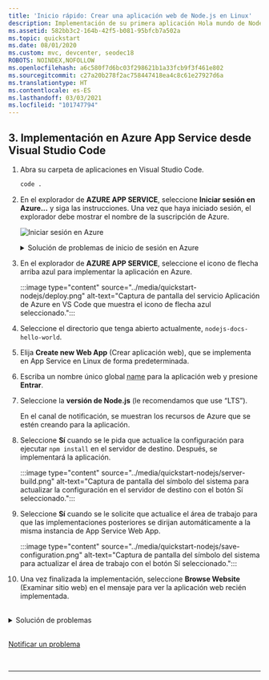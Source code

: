 ```yaml
---
title: 'Inicio rápido: Crear una aplicación web de Node.js en Linux'
description: Implementación de su primera aplicación Hola mundo de Node.js en Azure App Service en cuestión de minutos.
ms.assetid: 582bb3c2-164b-42f5-b081-95bfcb7a502a
ms.topic: quickstart
ms.date: 08/01/2020
ms.custom: mvc, devcenter, seodec18
ROBOTS: NOINDEX,NOFOLLOW
ms.openlocfilehash: a6c580f7d6bc03f298621b1a33fcb9f3f461e802
ms.sourcegitcommit: c27a20b278f2ac758447418ea4c8c61e27927d6a
ms.translationtype: HT
ms.contentlocale: es-ES
ms.lasthandoff: 03/03/2021
ms.locfileid: "101747794"
---
```

<!-- default for linux -->

## <a name="3-deploy-to-azure-app-service-from-visual-studio-code"></a>3. Implementación en Azure App Service desde Visual Studio Code

1. Abra su carpeta de aplicaciones en Visual Studio Code.

    ```bash
    code .
    ```

1. En el explorador de **AZURE APP SERVICE**, seleccione **Iniciar sesión en Azure...** y siga las instrucciones. Una vez que haya iniciado sesión, el explorador debe mostrar el nombre de la suscripción de Azure.

    ![Iniciar sesión en Azure](../media/quickstart-nodejs/sign-in.png)
    <br>
    <details>
    <summary>Solución de problemas de inicio de sesión en Azure</summary>
    
    Si ve el error **"Cannot find subscription with name [subscription ID]"** ("No se encuentra la suscripción con el nombre [identificador de suscripción]"), puede que sea debido a que esté detrás de un proxy y no se pueda establecer la conexión con la API de Azure. Configure las variables de entorno `HTTP_PROXY` y `HTTPS_PROXY` con su información de proxy en el terminal mediante `export`.
    
    ```bash
    export HTTPS_PROXY=https://username:password@proxy:8080
    export HTTP_PROXY=http://username:password@proxy:8080
    ```

    [Notificar un problema](https://www.research.net/r/PWZWZ52?tutorial=node-deployment-azure-app-service&step=deploy-app)


1. En el explorador de **AZURE APP SERVICE**, seleccione el icono de flecha arriba azul para implementar la aplicación en Azure. 

    :::image type="content" source="../media/quickstart-nodejs/deploy.png" alt-text="Captura de pantalla del servicio Aplicación de Azure en VS Code que muestra el icono de flecha azul seleccionado.":::

1. Seleccione el directorio que tenga abierto actualmente, `nodejs-docs-hello-world`.

1. Elija **Create new Web App** (Crear aplicación web), que se implementa en App Service en Linux de forma predeterminada.

1. Escriba un nombre único global <abbr title="Los caracteres válidos para un nombre de aplicación son “a-z”, “0-9” y “-”.">name</abbr> para la aplicación web y presione **Entrar**. 

1. Seleccione la **versión de Node.js** (le recomendamos que use “LTS”).

    En el canal de notificación, se muestran los recursos de Azure que se estén creando para la aplicación.

1. Seleccione **Sí** cuando se le pida que actualice la configuración para ejecutar `npm install` en el servidor de destino. Después, se implementará la aplicación.

    :::image type="content" source="../media/quickstart-nodejs/server-build.png" alt-text="Captura de pantalla del símbolo del sistema para actualizar la configuración en el servidor de destino con el botón Sí seleccionado.":::

1. Seleccione **Sí** cuando se le solicite que actualice el área de trabajo para que las implementaciones posteriores se dirijan automáticamente a la misma instancia de App Service Web App. 

    :::image type="content" source="../media/quickstart-nodejs/save-configuration.png" alt-text="Captura de pantalla del símbolo del sistema para actualizar el área de trabajo con el botón Sí seleccionado.":::




1. Una vez finalizada la implementación, seleccione **Browse Website** (Examinar sitio web) en el mensaje para ver la aplicación web recién implementada.

<br>
<details>
<summary>Solución de problemas</summary>
* Asegúrese de que la aplicación escuche en el puerto proporcionado por la variable de entorno PORT: `process.env.PORT`.
* Si ve el error **“No tiene permiso para ver este directorio o esta página”** , puede que la aplicación no se haya iniciado correctamente. Revise la salida del registro para identificar y corregir el error. 

</details>

<br>

[Notificar un problema](https://www.research.net/r/PWZWZ52?tutorial=node-deployment-azure-app-service&prepare-your-environment)


<br>
<hr/>



